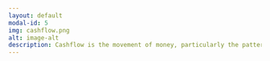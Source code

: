 ```yaml
---
layout: default
modal-id: 5
img: cashflow.png
alt: image-alt
description: Cashflow is the movement of money, particularly the pattern of income and expenses that determine whether you are earning more than you are spending. Positive cash flow is when your income exceeds your expenses, which is seen as a key to financial prosperity.
---
```


